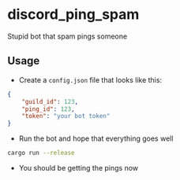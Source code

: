 # discord_ping_spam
Stupid bot that spam pings someone

## Usage
- Create a `config.json` file that looks like this:
```json
{
    "guild_id": 123,
    "ping_id": 123,
    "token": "your bot token"
}
```
- Run the bot and hope that everything goes well
```sh
cargo run --release
```
- You should be getting the pings now
